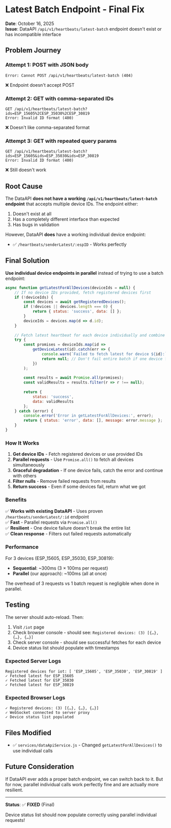 # Latest Batch Endpoint - Final Fix

**Date**: October 16, 2025  
**Issue**: DataAPI `/api/v1/heartbeats/latest-batch` endpoint doesn't exist or has incompatible interface

## Problem Journey

### Attempt 1: POST with JSON body
```
Error: Cannot POST /api/v1/heartbeats/latest-batch (404)
```
❌ Endpoint doesn't accept POST

### Attempt 2: GET with comma-separated IDs
```
GET /api/v1/heartbeats/latest-batch?ids=ESP_15605%2CESP_35030%2CESP_30819
Error: Invalid ID format (400)
```
❌ Doesn't like comma-separated format

### Attempt 3: GET with repeated query params
```
GET /api/v1/heartbeats/latest-batch?ids=ESP_15605&ids=ESP_35030&ids=ESP_30819
Error: Invalid ID format (400)
```
❌ Still doesn't work

## Root Cause

The DataAPI **does not have a working `/api/v1/heartbeats/latest-batch` endpoint** that accepts multiple device IDs. The endpoint either:
1. Doesn't exist at all
2. Has a completely different interface than expected
3. Has bugs in validation

However, DataAPI **does** have a working individual device endpoint:
- ✅ `/heartbeats/senderLatest/:espID` - Works perfectly

## Final Solution

**Use individual device endpoints in parallel** instead of trying to use a batch endpoint:

```javascript
async function getLatestForAllDevices(deviceIds = null) {
    // If no device IDs provided, fetch registered devices first
    if (!deviceIds) {
        const devices = await getRegisteredDevices();
        if (!devices || devices.length === 0) {
            return { status: 'success', data: [] };
        }
        deviceIds = devices.map(d => d.id);
    }
    
    // Fetch latest heartbeat for each device individually and combine
    try {
        const promises = deviceIds.map(id => 
            getDeviceLatest(id).catch(err => {
                console.warn(`Failed to fetch latest for device ${id}:`, err.message);
                return null; // Don't fail entire batch if one device fails
            })
        );
        
        const results = await Promise.all(promises);
        const validResults = results.filter(r => r !== null);
        
        return { 
            status: 'success', 
            data: validResults 
        };
    } catch (error) {
        console.error('Error in getLatestForAllDevices:', error);
        return { status: 'error', data: [], message: error.message };
    }
}
```

### How It Works

1. **Get device IDs** - Fetch registered devices or use provided IDs
2. **Parallel requests** - Use `Promise.all()` to fetch all devices simultaneously
3. **Graceful degradation** - If one device fails, catch the error and continue with others
4. **Filter nulls** - Remove failed requests from results
5. **Return success** - Even if some devices fail, return what we got

### Benefits

✅ **Works with existing DataAPI** - Uses proven `/heartbeats/senderLatest/:id` endpoint  
✅ **Fast** - Parallel requests via `Promise.all()`  
✅ **Resilient** - One device failure doesn't break the entire list  
✅ **Clean response** - Filters out failed requests automatically  

### Performance

For 3 devices (ESP_15605, ESP_35030, ESP_30819):
- **Sequential**: ~300ms (3 × 100ms per request)
- **Parallel** (our approach): ~100ms (all at once)

The overhead of 3 requests vs 1 batch request is negligible when done in parallel.

## Testing

The server should auto-reload. Then:

1. Visit `/iot` page
2. Check browser console - should see: `Registered devices: (3) [{…}, {…}, {…}]`
3. Check server console - should see successful fetches for each device
4. Device status list should populate with timestamps

### Expected Server Logs
```
Registered devices for iot: [ 'ESP_15605', 'ESP_35030', 'ESP_30819' ]
✓ Fetched latest for ESP_15605
✓ Fetched latest for ESP_35030
✓ Fetched latest for ESP_30819
```

### Expected Browser Logs
```
✓ Registered devices: (3) [{…}, {…}, {…}]
✓ WebSocket connected to server proxy
✓ Device status list populated
```

## Files Modified

- ✅ `services/dataApiService.js` - Changed `getLatestForAllDevices()` to use individual calls

## Future Consideration

If DataAPI ever adds a proper batch endpoint, we can switch back to it. But for now, parallel individual calls work perfectly fine and are actually more resilient.

---

**Status**: ✅ **FIXED** (Final)

Device status list should now populate correctly using parallel individual requests!

